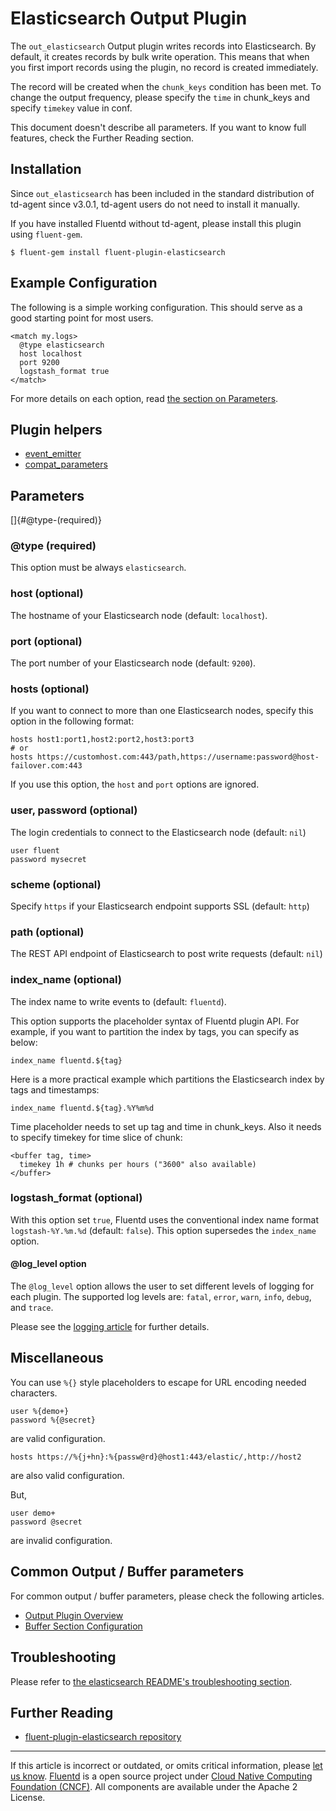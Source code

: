 # Elasticsearch Output Plugin

The `out_elasticsearch` Output plugin writes records into Elasticsearch.
By default, it creates records by bulk write operation. This means that
when you first import records using the plugin, no record is created
immediately.

The record will be created when the `chunk_keys` condition has been met.
To change the output frequency, please specify the `time` in chunk\_keys
and specify `timekey` value in conf.

This document doesn't describe all parameters. If you want to know full
features, check the Further Reading section.


## Installation

Since `out_elasticsearch` has been included in the standard distribution
of td-agent since v3.0.1, td-agent users do not need to install it
manually.

If you have installed Fluentd without td-agent, please install this
plugin using `fluent-gem`.

``` {.CodeRay}
$ fluent-gem install fluent-plugin-elasticsearch
```


## Example Configuration

The following is a simple working configuration. This should serve as a
good starting point for most users.

``` {.CodeRay}
<match my.logs>
  @type elasticsearch
  host localhost
  port 9200
  logstash_format true
</match>
```

For more details on each option, read [the section on Parameters](#parameters).


## Plugin helpers

-   [event\_emitter](/articles/api-plugin-helper-event_emitter.md)
-   [compat\_parameters](/articles/api-plugin-helper-compat_parameters.md)


## Parameters

[]{#@type-(required)}

### \@type (required)

This option must be always `elasticsearch`.


### host (optional)

The hostname of your Elasticsearch node (default: `localhost`).


### port (optional)

The port number of your Elasticsearch node (default: `9200`).


### hosts (optional)

If you want to connect to more than one Elasticsearch nodes, specify
this option in the following format:

``` {.CodeRay}
hosts host1:port1,host2:port2,host3:port3
# or
hosts https://customhost.com:443/path,https://username:password@host-failover.com:443
```

If you use this option, the `host` and `port` options are ignored.


### user, password (optional)

The login credentials to connect to the Elasticsearch node (default:
`nil`)

``` {.CodeRay}
user fluent
password mysecret
```


### scheme (optional)

Specify `https` if your Elasticsearch endpoint supports SSL (default:
`http`)


### path (optional)

The REST API endpoint of Elasticsearch to post write requests (default:
`nil`)


### index\_name (optional)

The index name to write events to (default: `fluentd`).

This option supports the placeholder syntax of Fluentd plugin API. For
example, if you want to partition the index by tags, you can specify as
below:

``` {.CodeRay}
index_name fluentd.${tag}
```

Here is a more practical example which partitions the Elasticsearch
index by tags and timestamps:

``` {.CodeRay}
index_name fluentd.${tag}.%Y%m%d
```

Time placeholder needs to set up tag and time in chunk\_keys. Also it
needs to specify timekey for time slice of chunk:

``` {.CodeRay}
<buffer tag, time>
  timekey 1h # chunks per hours ("3600" also available)
</buffer>
```


### logstash\_format (optional)

With this option set `true`, Fluentd uses the conventional index name
format `logstash-%Y.%m.%d` (default: `false`). This option supersedes
the `index_name` option.

#### \@log\_level option

The `@log_level` option allows the user to set different levels of
logging for each plugin. The supported log levels are: `fatal`, `error`,
`warn`, `info`, `debug`, and `trace`.

Please see the [logging article](/deployment/logging.md) for further details.


## Miscellaneous

You can use `%{}` style placeholders to escape for URL encoding needed
characters.

``` {.CodeRay}
user %{demo+}
password %{@secret}
```

are valid configuration.

``` {.CodeRay}
hosts https://%{j+hn}:%{passw@rd}@host1:443/elastic/,http://host2
```

are also valid configuration.

But,

``` {.CodeRay}
user demo+
password @secret
```

are invalid configuration.


## Common Output / Buffer parameters

For common output / buffer parameters, please check the following
articles.

-   [Output Plugin Overview](/plugins/output/README.md)
-   [Buffer Section Configuration](/configuration/buffer-section.md)


## Troubleshooting

Please refer to [the elasticsearch README's troubleshooting section](https://github.com/uken/fluent-plugin-elasticsearch#troubleshooting).


## Further Reading

-   [fluent-plugin-elasticsearch repository](https://github.com/uken/fluent-plugin-elasticsearch)


------------------------------------------------------------------------

If this article is incorrect or outdated, or omits critical information, please [let us know](https://github.com/fluent/fluentd-docs/issues?state=open).
[Fluentd](http://www.fluentd.org/) is a open source project under [Cloud Native Computing Foundation (CNCF)](https://cncf.io/). All components are available under the Apache 2 License.
